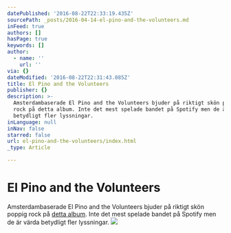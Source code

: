 ```yaml
---
datePublished: '2016-08-22T22:33:19.435Z'
sourcePath: _posts/2016-04-14-el-pino-and-the-volunteers.md
inFeed: true
authors: []
hasPage: true
keywords: []
author:
  - name: ''
    url: ''
via: {}
dateModified: '2016-08-22T22:31:43.085Z'
title: El Pino and the Volunteers
publisher: {}
description: >-
  Amsterdambaserade El Pino and the Volunteers bjuder på riktigt skön poppig
  rock på detta album. Inte det mest spelade bandet på Spotify men de är värda
  betydligt fler lyssningar.
inLanguage: null
inNav: false
starred: false
url: el-pino-and-the-volunteers/index.html
_type: Article

---
```

# El Pino and the Volunteers

Amsterdambaserade El Pino and the Volunteers bjuder på riktigt skön poppig rock på [detta album][0]. Inte det mest spelade bandet på Spotify men de är värda betydligt fler lyssningar.
![](https://the-grid-user-content.s3-us-west-2.amazonaws.com/38824b0b-3702-4990-9366-658b8297729b.jpg)

[0]: https://open.spotify.com/album/0qoDtePqYQColmu8Cpxb1k